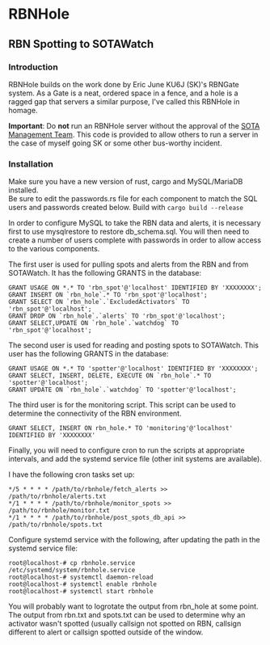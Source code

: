 # RBNHole
## RBN Spotting to SOTAWatch

### Introduction

RBNHole builds on the work done by Eric June KU6J (SK)'s RBNGate system.
 As a Gate is a neat, ordered space in a fence, and a hole is a ragged gap
 that servers a similar purpose, I've called this RBNHole in homage.

**Important**: Do **not** run an RBNHole server without the approval of the
[SOTA Management Team](http://www.sota.org.uk/Contact/).  This code is 
provided to allow others to run a server in the case of myself going SK or some other bus-worthy incident.

### Installation

Make sure you have a new version of rust, cargo and MySQL/MariaDB installed.  
Be sure to edit the passwords.rs file for each component to match the SQL 
users and passwords created below.  Build with `cargo build --release`

In order to configure MySQL to take the RBN data and alerts, it is necessary
first to use mysqlrestore to restore db_schema.sql.  You will then need to
create a number of users complete with passwords in order to allow access to
the various components.

The first user is used for pulling spots and alerts from the RBN and from 
SOTAWatch.  It has the following GRANTS in the database:

```
GRANT USAGE ON *.* TO 'rbn_spot'@'localhost' IDENTIFIED BY 'XXXXXXXX';
GRANT INSERT ON `rbn_hole`.* TO 'rbn_spot'@'localhost';
GRANT SELECT ON `rbn_hole`.`ExcludedActivators` TO 'rbn_spot'@'localhost';
GRANT DROP ON `rbn_hole`.`alerts` TO 'rbn_spot'@'localhost';
GRANT SELECT,UPDATE ON `rbn_hole`.`watchdog` TO 'rbn_spot'@'localhost';
```

The second user is used for reading and posting spots to SOTAWatch.  This user
has the following GRANTS in the database:

```
GRANT USAGE ON *.* TO 'spotter'@'localhost' IDENTIFIED BY 'XXXXXXXX';
GRANT SELECT, INSERT, DELETE, EXECUTE ON `rbn_hole`.* TO 'spotter'@'localhost';
GRANT UPDATE ON `rbn_hole`.`watchdog` TO 'spotter'@'localhost';
```

The third user is for the monitoring script.  This script can be used to 
determine the connectivity of the RBN environment.

```
GRANT SELECT, INSERT ON rbn_hole.* TO 'monitoring'@'localhost' IDENTIFIED BY 'XXXXXXXX'
```

Finally, you will need to configure cron to run the scripts at appropriate 
intervals, and add the systemd service file (other init systems are available).

I have the following cron tasks set up:

```
*/5 * * * * /path/to/rbnhole/fetch_alerts >> /path/to/rbnhole/alerts.txt
*/1 * * * * /path/to/rbnhole/monitor_spots >> /path/to/rbnhole/monitor.txt
*/1 * * * * /path/to/rbnhole/post_spots_db_api >> /path/to/rbnhole/spots.txt
```

Configure systemd service with the following, after updating the path in the systemd service file:

```
root@localhost-# cp rbnhole.service /etc/systemd/system/rbnhole.service
root@localhost-# systemctl daemon-reload
root@localhost-# systemctl enable rbnhole
root@localhost-# systemctl start rbnhole
```


You will probably want to logrotate the output from rbn_hole at some point.
The output from rbn.txt and spots.txt can be used to determine why an activator
wasn't spotted (usually callsign not spotted on RBN, callsign different to 
alert or callsign spotted outside of the window.

